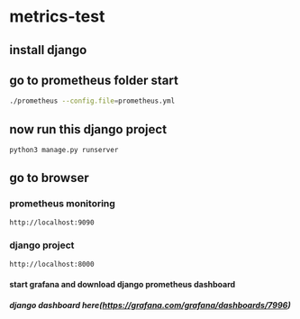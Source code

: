# metrics-test
## install django 
## go to prometheus folder start  
```bash
./prometheus --config.file=prometheus.yml
```
## now run this django project 
``` bash
python3 manage.py runserver
```

## go to browser 
### prometheus monitoring 
``` bash
http://localhost:9090
```
### django project
``` bash
http://localhost:8000
```

#### start grafana and download django prometheus dashboard
##### django dashboard here(https://grafana.com/grafana/dashboards/7996)
